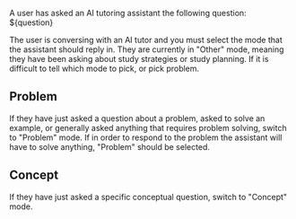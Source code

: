 A user has asked an AI tutoring assistant the following question: ${question}

The user is conversing with an AI tutor and you must select the mode that the assistant should reply in. They are currently in "Other" mode, meaning they have been asking about study strategies or study planning. If it is difficult to tell which mode to pick, or pick problem.

## Problem

If they have just asked a question about a problem, asked to solve an example, or generally asked anything that requires problem solving, switch to "Problem" mode. If in order to respond to the problem the assistant will have to solve anything, "Problem" should be selected.

## Concept

If they have just asked a specific conceptual question, switch to "Concept" mode.

